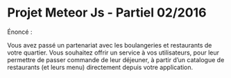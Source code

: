 # Projet Meteor Js - Partiel 02/2016

Énoncé :

Vous avez passé un partenariat avec les boulangeries et restaurants de votre quartier. 
Vous souhaitez offrir un service à vos utilisateurs, pour leur permettre de passer commande de leur déjeuner, à partir d’un catalogue de restaurants (et leurs menu) directement depuis votre application.
